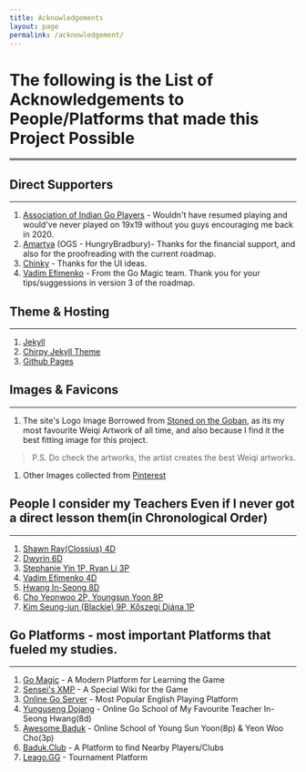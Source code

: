 ```yaml
---
title: Acknowledgements
layout: page
permalink: /acknowledgement/
---
```


# The following is the List of Acknowledgements to People/Platforms that made this Project Possible
<hr style="height:4px; background-color:gray;">

## Direct Supporters
<hr>

1. <a href="https://aigp.org.in/" target="_blank">Association of Indian Go Players</a> - Wouldn't have resumed playing and would've never played on 19x19 without you guys encouraging me back in 2020.
2. <a href="https://instagram.com/amartyaagrawal" target="_blank" rel="nofollow noopener noreferrer">Amartya</a> (OGS - HungryBradbury)- Thanks for the financial support, and also for the proofreading with the current roadmap.
3. <a href="https://online-go.com/player/1306737/" target="_blank" rel="nofollow noopener noreferrer">Chinky</a> - Thanks for the UI ideas.
4. <a href="https://gomagic.org/go-lessons/" target="_blank">Vadim Efimenko</a> - From the Go Magic team. Thank you for your tips/suggessions in version 3 of the roadmap.

## Theme & Hosting 
<hr>

1. <a href="https://jekyllrb.com/" target="_blank" rel="nofollow noopener noreferrer">Jekyll</a>
2. <a href="https://chirpy.cotes.page/" target="_blank">Chirpy Jekyll Theme</a>
3. <a href="https://pages.github.com/" target="_blank" rel="nofollow noopener noreferrer">Github Pages</a>

## Images & Favicons
<hr>

1. The site's Logo Image Borrowed from <a href="https://www.instagram.com/stonedonthegoban/" target="_blank">Stoned on the Goban</a>, as its my most favourite Weiqi Artwork of all time, and also because I find it the best fitting image for this project. <br>
  > P.S. Do check the artworks, the artist creates the best Weiqi artworks.

1. Other Images collected from <a href="https://www.pinterest.com/" target="_blank" rel="nofollow noopener noreferrer">Pinterest</a>

## People I consider my Teachers Even if I never got a direct lesson them(in Chronological Order)
<hr>

1. <a href="https://shawnsgogroup.com/" target="_blank" rel="nofollow noopener noreferrer">Shawn Ray(Clossius) 4D</a>
2. <a href="https://www.youtube.com/user/dwyrin" target="_blank" rel="nofollow noopener noreferrer">Dwyrin 6D</a>
3. <a href="https://www.youtube.com/channel/UCMp-4uv1jfVa0dXkZv3qQYA" target="_blank" rel="nofollow noopener noreferrer">Stephanie Yin 1P, Ryan Li 3P</a>
4. <a href="https://gomagic.org/go-lessons/" target="_blank">Vadim Efimenko 4D</a>
5. <a href="https://www.youtube.com/user/YungusengDojang/" target="_blank" rel="nofollow noopener noreferrer">Hwang In-Seong 8D</a>
6. <a href="https://www.youtube.com/channel/UCA-ydBDPv0iYxcj5rTWDPDg" target="_blank" rel="nofollow noopener noreferrer">Cho Yeonwoo 2P, Youngsun Yoon 8P</a>
7. <a href="https://www.bibabaduk.online/about-us/" target="_blank" rel="nofollow noopener noreferrer">Kim Seung-jun (Blackie) 9P, Kőszegi Diána 1P</a>

## Go Platforms - most important Platforms that fueled my studies.
<hr>

1. <a href="https://gomagic.org/" target="_blank">Go Magic</a> - A Modern Platform for Learning the Game
2. <a href="https://senseis.xmp.net/" target="_blank" rel="nofollow noopener noreferrer">Sensei's XMP</a> - A Special Wiki for the Game
3. <a href="https://online-go.com/" target="_blank" rel="nofollow noopener noreferrer">Online Go Server</a> - Most Popular English Playing Platform
4. <a href="https://yunguseng.com/" target="_blank" rel="nofollow noopener noreferrer">Yunguseng Dojang</a> - Online Go School of My Favourite Teacher In-Seong Hwang(8d)
5. <a href="https://awesomebaduk.com/" target="_blank" rel="nofollow noopener noreferrer">Awesome Baduk</a> - Online School of Young Sun Yoon(8p) & Yeon Woo Cho(3p)
6. <a href="https://baduk.club" target="_blank" rel="nofollow noopener noreferrer">Baduk.Club</a> - A Platform to find Nearby Players/Clubs
7. <a href="https://leago.gg/" target="_blank" rel="nofollow noopener noreferrer">Leago.GG</a> - Tournament Platform
